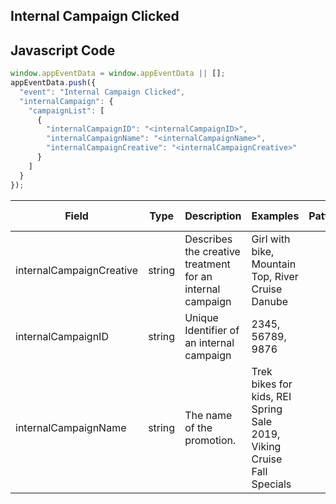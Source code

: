 ## Internal Campaign Clicked

## Javascript Code
```js
window.appEventData = window.appEventData || [];
appEventData.push({
  "event": "Internal Campaign Clicked",
  "internalCampaign": {
    "campaignList": [
      {
        "internalCampaignID": "<internalCampaignID>",
        "internalCampaignName": "<internalCampaignName>",
        "internalCampaignCreative": "<internalCampaignCreative>"
      }
    ]
  }
});
```

|Field|Type|Description|Examples|Pattern|Min Length|Max Length|Minimum|Maximum|Multiple Of|
| --- | --- | --- | --- | --- | --- | --- | --- | --- | --- |
|internalCampaignCreative|string|Describes the creative treatment for an internal campaign|Girl with bike, Mountain Top, River Cruise Danube|||||||
|internalCampaignID|string|Unique Identifier of an internal campaign|2345, 56789, 9876|||||||
|internalCampaignName|string|The name of the promotion.|Trek bikes for kids, REI Spring Sale 2019, Viking Cruise Fall Specials|||||||